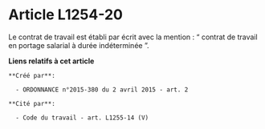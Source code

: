 # Article L1254-20

Le contrat de travail est établi par écrit avec la mention : “ contrat de travail en portage salarial à durée indéterminée ”.

**Liens relatifs à cet article**

	**Créé par**:

	  - ORDONNANCE n°2015-380 du 2 avril 2015 - art. 2

	**Cité par**:

	  - Code du travail - art. L1255-14 (V)
